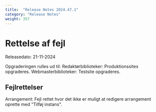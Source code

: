 ```yaml
---
title:  "Release Notes 2024.47.1"
category: "Release Notes"
weight: 357
---  
```

# Rettelse af fejl

Releasedato: 21-11-2024

Opgraderingen rulles ud til: 
Redaktørbiblioteker: Produktionssites opgraderes. 
Webmasterbiblioteker: Testsite opgraderes. 

## Fejlrettelser

Arrangement: Fejl rettet hvor det ikke er muligt at redigere arrangement oprette med "Tilføj instans". 
